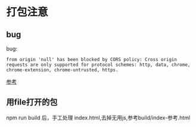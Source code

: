 # 打包注意

## bug

bug:

```bug
from origin 'null' has been blocked by CORS policy: Cross origin requests are only supported for protocol schemes: http, data, chrome, chrome-extension, chrome-untrusted, https.
```

[参考](https://blog.csdn.net/qq_37193972/article/details/122535933)

## 用file打开的包

npm run build 后，手工处理 index.html,去掉无用js,参考build/index-参考.html
